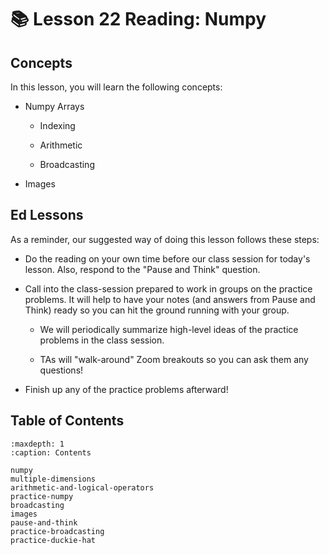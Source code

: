 # 📚 Lesson 22 Reading: Numpy 

##  Concepts  

In this lesson, you will learn the following concepts:  

-  Numpy Arrays  

    -  Indexing  

    -  Arithmetic  

    -  Broadcasting  


-  Images  


##  Ed Lessons  

As a reminder, our suggested way of doing this lesson follows these steps:  

-  Do the reading on your own time before our class session for today's lesson. Also, respond to the "Pause and Think" question.  

-  Call into the class-session prepared to work in groups on the practice problems. It will help to have your notes (and answers from Pause and Think) ready so you can hit the ground running with your group.  

    -  We will periodically summarize high-level ideas of the practice problems in the class session.  

    -  TAs will "walk-around" Zoom breakouts so you can ask them any questions!  


-  Finish up any of the practice problems afterward!  




## Table of Contents

```{toctree}
:maxdepth: 1
:caption: Contents

numpy
multiple-dimensions
arithmetic-and-logical-operators
practice-numpy
broadcasting
images
pause-and-think
practice-broadcasting
practice-duckie-hat
```